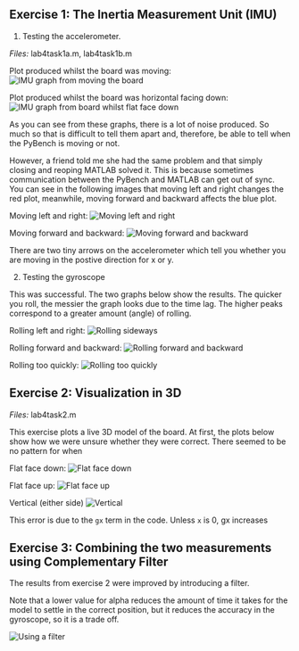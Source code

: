 ## Exercise 1:  The Inertia Measurement Unit (IMU)

1. Testing the accelerometer.

*Files:*  lab4task1a.m, lab4task1b.m <br />

Plot produced whilst the board was moving: 
<img src="task1a-attempt1-moving.png" alt="IMU graph from moving the board"/> 
<br />

Plot produced whilst the board was horizontal facing down: 
<img src="task1a-PyBoard-flat-face-down.png" alt="IMU graph from board whilst flat face down"/> 
<br />

As you can see from these graphs, there is a lot of noise produced. So much so that is difficult to tell them apart and, therefore,  be able to tell when the PyBench is moving or not. <br />

However, a friend told me she had the same problem and that simply closing and reoping MATLAB solved it. This is because sometimes communication between the PyBench and MATLAB can get out of sync. You can see in the following images that moving left and right changes the red plot, meanwhile, moving forward and backward affects the blue plot. <br />

Moving left and right:
<img src="moving-left-and-right.jpg" alt="Moving left and right"/> <br />

Moving forward and backward:
<img src="moving-forward-and-backwards.jpg" alt="Moving forward and backward"/> <br />

There are two tiny arrows on the accelerometer which tell you whether you are moving in the postive direction for x or y. 

2. Testing the gyroscope

This was successful. The two graphs below show the results. The quicker you roll, the messier the graph looks due to the time lag. The higher peaks correspond to a greater amount (angle) of rolling. <br />

Rolling left and right:
<img src="rolling-sideways.jpg" alt="Rolling sideways"/> <br />

Rolling forward and backward:
<img src="rolling-forward.jpg" alt="Rolling forward and backward"/> <br />

Rolling too quickly:
<img src="rolling-too-quickly.jpg" alt="Rolling too quickly"/> <br />

## Exercise 2:  Visualization in 3D

*Files:*  lab4task2.m <br />

This exercise plots a live 3D model of the board. At first, the plots below show how we were unsure whether they were correct. There seemed to be no pattern for when

Flat face down:
<img src="task2-pybench-flat-face-down.jpg" alt="Flat face down"/> <br />

Flat face up:
<img src="task2-pybench-flat-face-up.jpg" alt="Flat face up"/> <br />

Vertical (either side)
<img src="task2-vertical.jpg" alt="Vertical"/> <br />

This error is due to the ```gx``` term in the code. Unless ```x``` is 0, gx increases


## Exercise 3: Combining the two measurements using Complementary Filter

The results from exercise 2 were improved by introducing a filter.

Note that a lower value for alpha reduces the amount of time it takes for the model to settle in the correct position, but it reduces the accuracy in the gyroscope, so it is a trade off. 

<img src="task3.jpg" alt="Using a filter"/> <br />